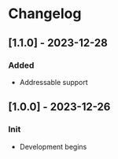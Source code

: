 # Changelog
## [1.1.0] - 2023-12-28
### Added
- Addressable support

## [1.0.0] - 2023-12-26
### Init
- Development begins
